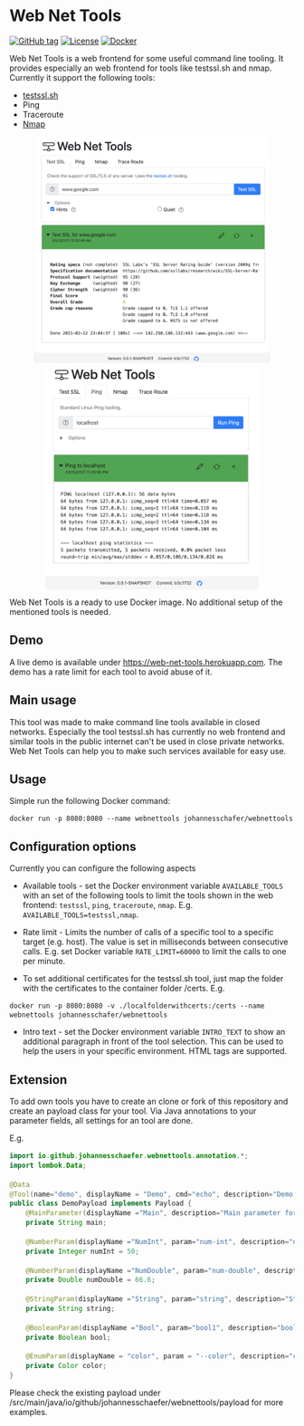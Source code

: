 # Web Net Tools
[![GitHub tag](https://img.shields.io/github/tag/johannesschaefer/webnettools.svg)](https://github.com/johannesschaefer/webnettools/tags)
[![License](https://img.shields.io/github/license/johannesschaefer/webnettools)](LICENSE)
[![Docker](https://img.shields.io/docker/pulls/johannesschafer/webnettools)](https://hub.docker.com/r/johannesschafer/webnettools)

Web Net Tools is a web frontend for some useful command line tooling. It provides especially an web frontend for tools like testssl.sh and nmap.
Currently it support the following tools:
* [testssl.sh](https://github.com/drwetter/testssl.sh)
* Ping
* Traceroute
* [Nmap](https://nmap.org)

<p align="center">
  <img align="center" style="display: inline" src="docs/testssl.png" alt="test ssl tooling" height="400" />
  <img align="center" style="display: inline" src="docs/ping.png" alt="ping tooling" height="400" />
</p>

Web Net Tools is a ready to use Docker image. No additional setup of the mentioned tools is needed.

## Demo

A live demo is available under https://web-net-tools.herokuapp.com.
The demo has a rate limit for each tool to avoid abuse of it.   

## Main usage

This tool was made to make command line tools available in closed networks.
Especially the tool testssl.sh has currently no web frontend and similar tools
in the public internet can't be used in close private networks. Web Net Tools
can help you to make such services available for easy use.

## Usage

Simple run the following Docker command:
```
docker run -p 8080:8080 --name webnettools johannesschafer/webnettools
```

## Configuration options

Currently you can configure the following aspects

* Available tools - set the Docker environment variable `AVAILABLE_TOOLS` with an set of the following tools to limit the tools shown in the web frontend: `testssl`, `ping`, `traceroute`, `nmap`. E.g. `AVAILABLE_TOOLS=testssl,nmap`.

* Rate limit - Limits the number of calls of a specific tool to a specific target (e.g. host). The value is set in milliseconds between consecutive calls. E.g. set Docker variable `RATE_LIMIT=60000` to limit the calls to one per minute.

* To set additional certificates for the testssl.sh tool, just map the folder with the certificates to the container folder /certs. E.g.
```
docker run -p 8080:8080 -v ./localfolderwithcerts:/certs --name webnettools johannesschafer/webnettools
```

* Intro text - set the Docker environment variable `INTRO_TEXT` to show an additional paragraph in front of the tool selection. This can be used to help the users in your specific environment. HTML tags are supported.

## Extension

To add own tools you have to create an clone or fork of this repository and create an 
payload class for your tool. Via Java annotations to your parameter fields, all
settings for an tool are done.

E.g.

```java
import io.github.johannesschaefer.webnettools.annotation.*;
import lombok.Data;

@Data
@Tool(name="demo", displayName = "Demo", cmd="echo", description="Demo for the tooling.")
public class DemoPayload implements Payload {
    @MainParameter(displayName ="Main", description="Main parameter for this tool.")
    private String main;

    @NumberParam(displayName ="NumInt", param="num-int", description="number integer demo ", min=0., max=100., step=1.)
    private Integer numInt = 50;

    @NumberParam(displayName ="NumDouble", param="num-double", description="number double demo ", min=0.1, max=99.9, step=.1)
    private Double numDouble = 66.6;

    @StringParam(displayName ="String", param="string", description="String demo", paramType = ParameterType.EQUALS)
    private String string;

    @BooleanParam(displayName ="Bool", param="bool1", description="boolean demo")
    private Boolean bool;

    @EnumParam(displayName = "color", param = "--color", description="color selection")
    private Color color;
}
```

Please check the existing payload under /src/main/java/io/github/johannesschaefer/webnettools/payload for more examples.